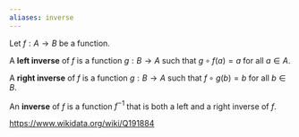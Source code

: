 ```yaml
---
aliases: inverse
---
```

Let $f:A\to B$ be a function.

A **left inverse** of $f$ is a function $g:B\to A$ such that $g\circ f(a) = a$ for all $a \in A$.

A **right inverse** of $f$ is a function $g:B\to A$ such that $f\circ g(b) = b$ for all $b\in B$. 

An **inverse** of $f$ is a function $f^{-1}$ that is both a left and a right inverse of $f$.

https://www.wikidata.org/wiki/Q191884